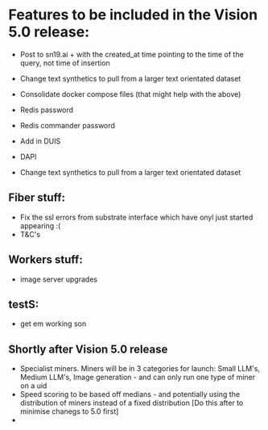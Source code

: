 # Features to be included in the Vision 5.0 release:

- Post to sn19.ai + with the created_at time pointing to the time of the query, not time of insertion

- Change text synthetics to pull from a larger text orientated dataset

- Consolidate docker compose files (that might help with the above)
- Redis password
- Redis commander password

- Add in DUIS
- DAPI


- Change text synthetics to pull from a larger text orientated dataset

## Fiber stuff:
- Fix the ssl errors from substrate interface which have onyl just started appearing :(
- T&C's

## Workers stuff:
- image server upgrades

## testS:
- get em working son

## Shortly after Vision 5.0 release
- Specialist miners. Miners will be in 3 categories for launch: Small LLM's, Medium LLM's, Image generation - and can only run one type of miner on a uid
- Speed scoring to be based off medians - and potentially using the distribution of miners instead of a fixed distribution [Do this after to minimise chanegs to 5.0 first]
- 